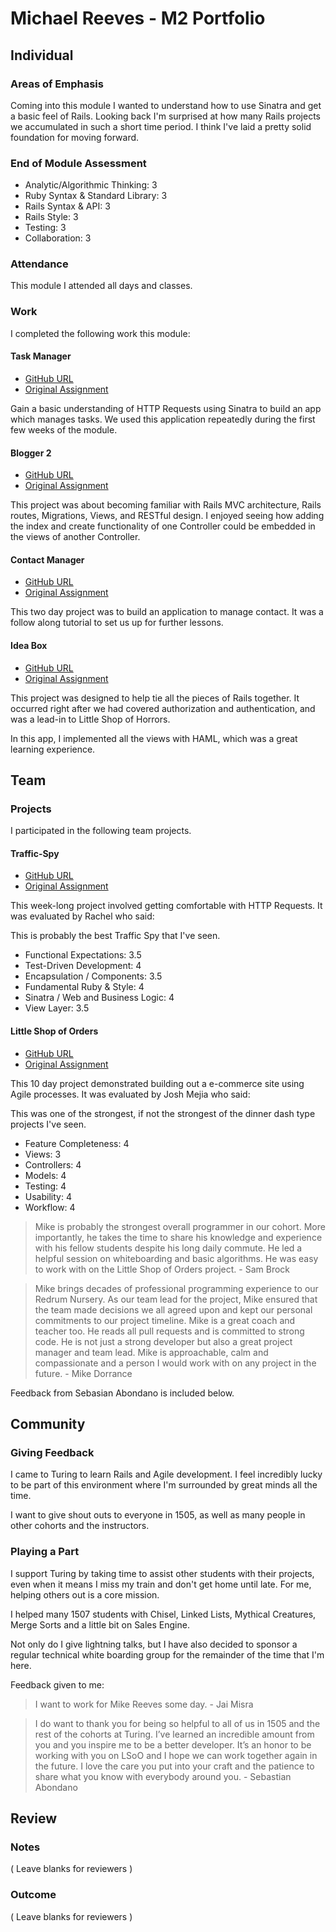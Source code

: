 # Michael Reeves - M2 Portfolio

## Individual

### Areas of Emphasis

Coming into this module I wanted to understand how to use Sinatra and get a basic feel of Rails.  Looking back I'm surprised at how many Rails projects we accumulated in such a short time period.  I think I've laid a pretty solid foundation for moving forward.

### End of Module Assessment

* Analytic/Algorithmic Thinking: 3
* Ruby Syntax & Standard Library: 3
* Rails Syntax & API: 3
* Rails Style: 3
* Testing: 3
* Collaboration: 3

### Attendance

This module I attended all days and classes.

### Work

I completed the following work this module:

#### Task Manager

* [GitHub URL](https://github.com/michael-reeves/task_manager)
* [Original Assignment](https://github.com/turingschool/curriculum/blob/master/source/projects/task_manager.markdown)

Gain a basic understanding of HTTP Requests using Sinatra to build an app which
manages tasks.  We used this application repeatedly during the first few weeks
of the module.

#### Blogger 2

* [GitHub URL](https://github.com/michael-reeves/blogger)
* [Original Assignment](http://tutorials.jumpstartlab.com/projects/blogger.html)

This project was about becoming familiar with Rails MVC architecture,
Rails routes, Migrations, Views, and RESTful design.  I enjoyed seeing
how adding the index and create functionality of one Controller could be
embedded in the views of another Controller.

#### Contact Manager

* [GitHub URL](https://github.com/michael-reeves/contact_manager)
* [Original Assignment](http://tutorials.jumpstartlab.com/projects/contact_manager.html)

This two day project was to build an application to manage contact.  It was
a follow along tutorial to set us up for further lessons.

#### Idea Box

* [GitHub URL](https://github.com/michael-reeves/idea_box)
* [Original Assignment](https://github.com/turingschool/challenges/blob/master/rails-mini-project.markdown)

This project was designed to help tie all the pieces of Rails together.  It
occurred right after we had covered authorization and authentication, and
was a lead-in to Little Shop of Horrors.

In this app, I implemented all the views with HAML, which was a great learning
experience.

## Team

### Projects

I participated in the following team projects.

#### Traffic-Spy

* [GitHub URL](https://github.com/applegrain/traffic-spy)
* [Original Assignment](https://github.com/turingschool/curriculum/blob/5cd41b3635cc4d32431032d42bcfc9f7da3135d5/source/projects/traffic_spy.markdown)

This week-long project involved getting comfortable with HTTP Requests.  It was evaluated by Rachel who said:

This is probably the best Traffic Spy that I've seen.

* Functional Expectations: 3.5
* Test-Driven Development: 4
* Encapsulation / Components: 3.5
* Fundamental Ruby & Style: 4
* Sinatra / Web and Business Logic: 4
* View Layer: 3.5

#### Little Shop of Orders

* [GitHub URL](https://github.com/michael-reeves/redrum_nursery)
* [Original Assignment](https://github.com/turingschool/curriculum/blob/master/source/projects/little_shop.markdown)

This 10 day project demonstrated building out a e-commerce site using Agile
processes.  It was evaluated by Josh Mejia who said:

This was one of the strongest, if not the strongest of the dinner dash type projects I've seen.

* Feature Completeness: 4
* Views: 3
* Controllers: 4
* Models: 4
* Testing: 4
* Usability: 4
* Workflow: 4

> Mike is probably the strongest overall programmer in our cohort. More
> importantly, he takes the time to share his knowledge and experience
> with his fellow students despite his long daily commute. He led a helpful
> session on whiteboarding and basic algorithms. He was easy to work with on
> the Little Shop of Orders project. - Sam Brock

> Mike brings decades of professional programming experience to our Redrum
> Nursery. As our team lead for the project, Mike ensured that the team made
> decisions we all agreed upon and kept our personal commitments to our project
> timeline. Mike is a great coach and teacher too. He reads all pull requests
> and is committed to strong code. He is not just a strong developer but also a
> great project manager and team lead.  Mike is approachable, calm and
> compassionate and a person I would work with on any project in the future. - Mike Dorrance

Feedback from Sebasian Abondano is included below.

## Community

### Giving Feedback

I came to Turing to learn Rails and Agile development.  I feel incredibly
lucky to be part of this environment where I'm surrounded by great minds
all the time.

I want to give shout outs to everyone in 1505, as well as many people in
other cohorts and the instructors.

### Playing a Part

I support Turing by taking time to assist other students with their
projects, even when it means I miss my train and don't get home until
late.  For me, helping others out is a core mission.

I helped many 1507 students with Chisel, Linked Lists, Mythical
Creatures, Merge Sorts and a little bit on Sales Engine.

Not only do I give lightning talks, but I have also decided to sponsor a
regular technical white boarding group for the remainder of the time that
I'm here.

Feedback given to me:
> I want to work for Mike Reeves some day. - Jai Misra

> I do want to thank you for being so helpful to all of us in 1505 and
> the rest of the cohorts at Turing. I’ve learned an incredible amount
> from you and you inspire me to be a better developer. It’s an honor
> to be working with you on LSoO and I hope we can work together again
> in the future. I love the care you put into your craft and the patience
> to share what you know with everybody around you. - Sebastian Abondano

## Review

### Notes

( Leave blanks for reviewers )

### Outcome

( Leave blanks for reviewers )
